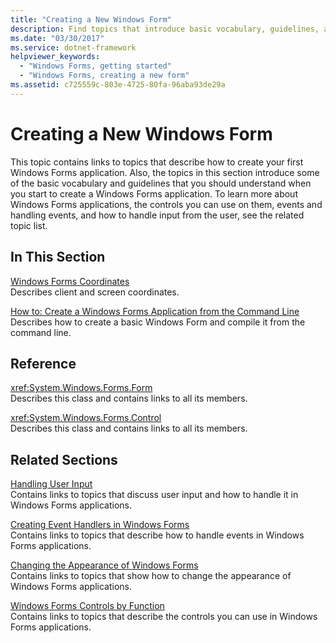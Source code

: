 ```yaml
---
title: "Creating a New Windows Form"
description: Find topics that introduce basic vocabulary, guidelines, and instructions you should understand to when you start to create a Windows Forms application.
ms.date: "03/30/2017"
ms.service: dotnet-framework
helpviewer_keywords: 
  - "Windows Forms, getting started"
  - "Windows Forms, creating a new form"
ms.assetid: c725559c-803e-4725-80fa-96aba93de29a
---
```

# Creating a New Windows Form

This topic contains links to topics that describe how to create your first Windows Forms application. Also, the topics in this section introduce some of the basic vocabulary and guidelines that you should understand when you start to create a Windows Forms application. To learn more about Windows Forms applications, the controls you can use on them, events and handling events, and how to handle input from the user, see the related topic list.  
  
## In This Section  

 [Windows Forms Coordinates](windows-forms-coordinates.md)  
 Describes client and screen coordinates.  
  
 [How to: Create a Windows Forms Application from the Command Line](how-to-create-a-windows-forms-application-from-the-command-line.md)  
 Describes how to create a basic Windows Form and compile it from the command line.  
  
## Reference  

 <xref:System.Windows.Forms.Form>  
 Describes this class and contains links to all its members.  
  
 <xref:System.Windows.Forms.Control>  
 Describes this class and contains links to all its members.  
  
## Related Sections  

 [Handling User Input](./controls/handling-user-input.md)  
 Contains links to topics that discuss user input and how to handle it in Windows Forms applications.  
  
 [Creating Event Handlers in Windows Forms](creating-event-handlers-in-windows-forms.md)  
 Contains links to topics that describe how to handle events in Windows Forms applications.  
  
 [Changing the Appearance of Windows Forms](changing-the-appearance-of-windows-forms.md)  
 Contains links to topics that show how to change the appearance of Windows Forms applications.  
  
 [Windows Forms Controls by Function](./controls/windows-forms-controls-by-function.md)  
 Contains links to topics that describe the controls you can use in Windows Forms applications.

